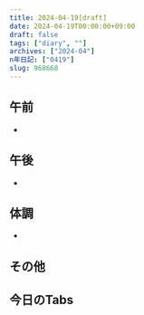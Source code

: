 ```yaml
---
title: 2024-04-19[draft]
date: 2024-04-19T00:00:00+09:00
draft: false
tags: ["diary", ""]
archives: ["2024-04"]
n年日記: ["0419"]
slug: 968668
---
```

## 午前
- 
## 午後
- 
## 体調
- 
## その他
## 今日のTabs